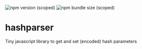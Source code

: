![npm version (scoped)](https://img.shields.io/npm/v/@rvanbaalen/hashparser.svg?style=popout-square) ![npm bundle size (scoped)](https://img.shields.io/bundlephobia/min/@rvanbaalen/hashparser.svg?style=popout-square)

# hashparser
Tiny javascript library to get and set (encoded) hash parameters
